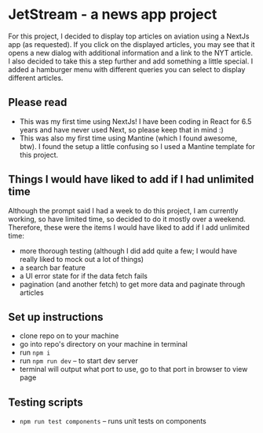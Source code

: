 # JetStream - a news app project

For this project, I decided to display top articles on aviation using a NextJs app (as requested). If you click on the displayed articles, you may see that it opens a new dialog with additional information and a link to the NYT article. I also decided to take this a step further and add something a little special. I added a hamburger menu with different queries you can select to display different articles.

## Please read

- This was my first time using NextJs! I have been coding in React for 6.5 years and have never used Next, so please keep that in mind :)
- This was also my first time using Mantine (which I found awesome, btw). I found the setup a little confusing so I used a Mantine template for this project.

## Things I would have liked to add if I had unlimited time

Although the prompt said I had a week to do this project, I am currently working, so have limited time, so decided to do it mostly over a weekend. Therefore, these were the items I would have liked to add if I add unlimited time:

- more thorough testing (although I did add quite a few; I would have really liked to mock out a lot of things)
- a search bar feature
- a UI error state for if the data fetch fails
- pagination (and another fetch) to get more data and paginate through articles

## Set up instructions

- clone repo on to your machine
- go into repo's directory on your machine in terminal
- run `npm i`
- run `npm run dev` – to start dev server
- terminal will output what port to use, go to that port in browser to view page

## Testing scripts

- `npm run test components` – runs unit tests on components

